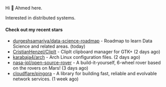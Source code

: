 Hi 👋 Ahmed here.

Interested in distributed systems.

#### Check out my recent stars

- [durgeshsamariya/data-science-roadmap](https://github.com/durgeshsamariya/data-science-roadmap) - Roadmap to learn Data Science and related areas. (today)
- [CristianHenzel/ClipIt](https://github.com/CristianHenzel/ClipIt) - ClipIt clipboard manager for GTK&#43; (2 days ago)
- [karabaja4/arch](https://github.com/karabaja4/arch) - Arch Linux configuration files. (2 days ago)
- [nasa-jpl/open-source-rover](https://github.com/nasa-jpl/open-source-rover) - A build-it-yourself, 6-wheel rover based on the rovers on Mars! (3 days ago)
- [cloudflare/pingora](https://github.com/cloudflare/pingora) - A library for building fast, reliable and evolvable network services. (1 week ago)

